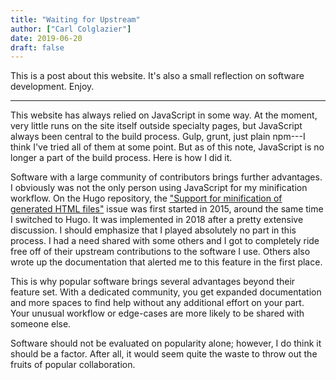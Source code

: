 ```yaml
---
title: "Waiting for Upstream"
author: ["Carl Colglazier"]
date: 2019-06-20
draft: false
---
```


This is a post about this website. It's also a small reflection on software development. Enjoy.

---

This website has always relied on JavaScript in some way. At the moment, very little runs on the site itself outside specialty pages, but JavaScript always been central to the build process. Gulp, grunt, just plain npm---I think I've tried all of them at some point.
But as of this note, JavaScript is no longer a part of the build process. Here is how I did it.

Software with a large community of contributors brings further advantages. I obviously was not the only person using JavaScript for my minification workflow. On the Hugo repository, the ["Support for minification of generated HTML files"](https://github.com/gohugoio/hugo/issues/1251) issue was first started in 2015, around the same time I switched to Hugo. It was implemented in 2018 after a pretty extensive discussion. I should emphasize that I played absolutely no part in this process. I had a need shared with some others and I got to completely ride free off of their upstream contributions to the software I use. Others also wrote up the documentation that alerted me to this feature in the first place.

This is why popular software brings several advantages beyond their feature set. With a dedicated community, you get expanded documentation and more spaces to find help without any additional effort on your part. Your unusual workflow or edge-cases are more likely to be shared with someone else.

Software should not be evaluated on popularity alone; however, I do think it should be a factor. After all, it would seem quite the waste to throw out the fruits of popular collaboration.